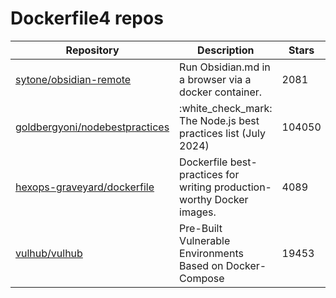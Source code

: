 # Dockerfile4 repos

| Repository                                                                          | Description                                                            | Stars  |
| ----------------------------------------------------------------------------------- | ---------------------------------------------------------------------- | ------ |
| [sytone/obsidian-remote](https://github.com/sytone/obsidian-remote)                 | Run Obsidian.md in a browser via a docker container.                   | 2081   |
| [goldbergyoni/nodebestpractices](https://github.com/goldbergyoni/nodebestpractices) | :white\_check\_mark:  The Node.js best practices list (July 2024)      | 104050 |
| [hexops-graveyard/dockerfile](https://github.com/hexops-graveyard/dockerfile)       | Dockerfile best-practices for writing production-worthy Docker images. | 4089   |
| [vulhub/vulhub](https://github.com/vulhub/vulhub)                                   | Pre-Built Vulnerable Environments Based on Docker-Compose              | 19453  |
